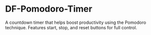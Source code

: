 # DF-Pomodoro-Timer
A countdown timer that helps boost productivity using the Pomodoro technique. Features start, stop, and reset buttons for full control.
